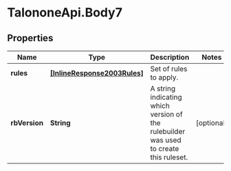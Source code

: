 # TalononeApi.Body7

## Properties
Name | Type | Description | Notes
------------ | ------------- | ------------- | -------------
**rules** | [**[InlineResponse2003Rules]**](InlineResponse2003Rules.md) | Set of rules to apply. | 
**rbVersion** | **String** | A string indicating which version of the rulebuilder was used to create this ruleset. | [optional] 



